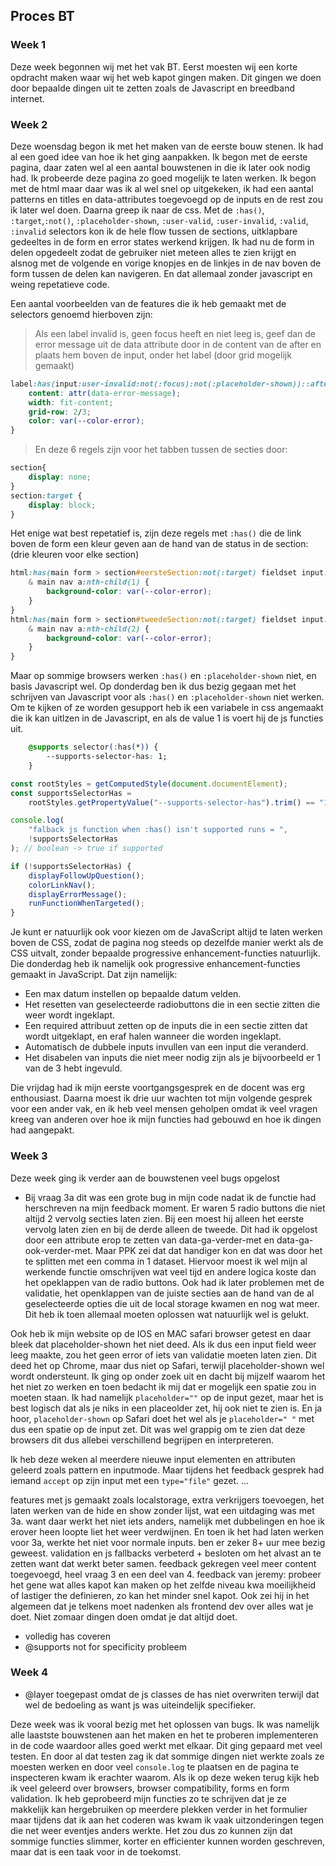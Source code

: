 ## Proces BT

### Week 1

Deze week begonnen wij met het vak BT. Eerst moesten wij een korte opdracht maken waar wij het web kapot gingen maken. Dit gingen we doen door bepaalde dingen uit te zetten zoals de Javascript en breedband internet. 

<!-- Nadenken over opdracht aanpak en bespreken vrijdag -->

### Week 2

Deze woensdag begon ik met het maken van de eerste bouw stenen. Ik had al een goed idee van hoe ik het ging aanpakken. Ik begon met de eerste pagina, daar zaten wel al een aantal bouwstenen in die ik later ook nodig had. Ik probeerde deze pagina zo goed mogelijk te laten werken. Ik begon met de html maar daar was ik al wel snel op uitgekeken, ik had een aantal patterns en titles en data-attributes toegevoegd op de inputs en de rest zou ik later wel doen. Daarna greep ik naar de css. Met de `:has()`, `:target`,`:not()`, `:placeholder-shown`, `:user-valid`, `:user-invalid`, `:valid`, `:invalid` selectors kon ik de hele flow tussen de sections, uitklapbare gedeeltes in de form en error states werkend krijgen. Ik had nu de form in delen opgedeelt zodat de gebruiker niet meteen alles te zien krijgt en alsnog met de volgende en vorige knopjes en de linkjes in de nav boven de form tussen de delen kan navigeren. En dat allemaal zonder javascript en weing repetatieve code.

Een aantal voorbeelden van de features die ik heb gemaakt met de selectors genoemd hierboven zijn:

> Als een label invalid is, geen focus heeft en niet leeg is, geef dan de error message uit de data attribute door
in de content van de after
en plaats hem boven de input, onder het label 
(door grid mogelijk gemaakt) 

```css
label:has(input:user-invalid:not(:focus):not(:placeholder-shown))::after {
    content: attr(data-error-message);
    width: fit-content;
    grid-row: 2/3;
    color: var(--color-error);
}
```

> En deze 6 regels zijn voor het tabben tussen de secties door:

```css
section{
    display: none;
}
section:target {
    display: block;
}
```

Het enige wat best repetatief is, zijn deze regels met `:has()` die de link boven de form een kleur geven aan de hand van de status in de section: (drie kleuren voor elke section)

```css
html:has(main form > section#eersteSection:not(:target) fieldset input:user-invalid:not(:placeholder-shown)) {
    & main nav a:nth-child(1) {
        background-color: var(--color-error);
    }
}
html:has(main form > section#tweedeSection:not(:target) fieldset input:user-invalid:not(:placeholder-shown)) {
    & main nav a:nth-child(2) {
        background-color: var(--color-error);
    }
}
```

Maar op sommige browsers werken `:has()` en `:placeholder-shown` niet, en basis Javascript wel. Op donderdag ben ik dus bezig gegaan met het schrijven van Javascript voor als `:has()` en `:placeholder-shown` niet werken. Om te kijken of ze worden gesupport heb ik een variabele in css angemaakt die ik kan uitlzen in de Javascript, en als de value 1 is voert hij de js functies uit. 

```css
    @supports selector(:has(*)) {
        --supports-selector-has: 1;
    }
```

```js
const rootStyles = getComputedStyle(document.documentElement);
const supportsSelectorHas =
    rootStyles.getPropertyValue("--supports-selector-has").trim() == "1";

console.log(
    "falback js function when :has() isn't supported runs = ",
    !supportsSelectorHas
); // boolean -> true if supported

if (!supportsSelectorHas) {
    displayFollowUpQuestion();
    colorLinkNav();
    displayErrorMessage();
    runFunctionWhenTargeted();
}
```

Je kunt er natuurlijk ook voor kiezen om de JavaScript altijd te laten werken boven de CSS, zodat de pagina nog steeds op dezelfde manier werkt als de CSS uitvalt, zonder bepaalde progressive enhancement-functies natuurlijk. Die donderdag heb ik namelijk ook progressive enhancement-functies gemaakt in JavaScript. Dat zijn namelijk:

- Een max datum instellen op bepaalde datum velden.
- Het resetten van geselecteerde radiobuttons die in een sectie zitten die weer wordt ingeklapt.
- Een required attribuut zetten op de inputs die in een sectie zitten dat wordt uitgeklapt, en eraf halen wanneer die worden ingeklapt. 
- Automatisch de dubbele inputs invullen van een input die veranderd.
- Het disabelen van inputs die niet meer nodig zijn als je bijvoorbeeld er 1 van de 3 hebt ingevuld.

Die vrijdag had ik mijn eerste voortgangsgesprek en de docent was erg enthousiast. Daarna moest ik drie uur wachten tot mijn volgende gesprek voor een ander vak, en ik heb veel mensen geholpen omdat ik veel vragen kreeg van anderen over hoe ik mijn functies had gebouwd en hoe ik dingen had aangepakt.

### Week 3

Deze week ging ik verder aan de bouwstenen
veel bugs opgelost
 <!--TODO hier mee verder  -->

- Bij vraag 3a 
dit was een grote bug in mijn code nadat ik de functie had herschreven na mijn feedback moment. Er waren 5 radio buttons die niet altijd 2 vervolg secties laten zien. Bij een moest hij alleen het eerste vervolg laten zien en bij de derde alleen de tweede. Dit had ik opgelost door een attribute erop te zetten van data-ga-verder-met en data-ga-ook-verder-met. Maar PPK zei dat dat handiger kon en dat was door het te splitten met een comma in 1 dataset. Hiervoor moest ik wel mijn al werkende functie omschrijven wat veel tijd en andere logica koste dan het opeklappen van de radio buttons. Ook had ik later problemen met de validatie, het openklappen van de juiste secties aan de hand van de al geselecteerde opties die uit de local storage kwamen en nog wat meer. Dit heb ik toen allemaal moeten oplossen wat natuurlijk wel is gelukt. 

Ook heb ik mijn website op de IOS en MAC safari browser getest en daar bleek dat placeholder-shown het niet deed. Als ik dus een input field weer leeg maakte, zou het geen error of iets van validatie moeten laten zien. Dit deed het op Chrome, maar dus niet op Safari, terwijl placeholder-shown wel wordt ondersteunt. Ik ging op onder zoek uit en dacht bij mijzelf waarom het het niet zo werken en toen bedacht ik mij dat er mogelijk een spatie zou in moeten staan. Ik had namelijk `placeholder=""` op de input gezet, maar het is best logisch dat als je niks in een placeolder zet, hij ook niet te zien is. En ja hoor, `placeholder-shown` op Safari doet het wel als je `placeholder=" "` met dus een spatie op de input zet. Dit was wel grappig om te zien dat deze browsers dit dus allebei verschillend begrijpen en interpreteren. 

Ik heb deze weken al meerdere nieuwe input elementen en attributen geleerd zoals pattern en inputmode. Maar tijdens het feedback gesprek had iemand `accept` op zijn input met een `type="file"` gezet. ...
 <!--TODO hier mee verder  -->


features met js gemaakt zoals localstorage, extra verkrijgers toevoegen, het laten werken van de hide en show zonder lijst, wat een uitdaging was met 3a. want daar werkt het niet iets anders, namelijk met dubbelingen en hoe ik erover heen loopte liet het weer verdwijnen. En toen ik het had laten werken voor 3a, werkte het niet voor normale inputs. ben er zeker 8+ uur mee bezig geweest.
validation en js fallbacks verbeterd + besloten om het alvast an te zetten want dat werkt beter samen.
feedback gekregen 
veel meer content toegevoegd, heel vraag 3 en een deel van 4.
feedback van jeremy: probeer het gene wat alles kapot kan maken op het zelfde niveau kwa 
moeilijkheid of lastiger the definieren, zo kan het minder snel kapot.
Ook zei hij in het algemeen dat je telkens moet nadenken als frontend dev over alles wat je doet. 
Niet zomaar dingen doen omdat je dat altijd doet.
 <!--TODO hier mee verder  -->

- volledig has coveren
- @supports not for specificity probleem
 <!--TODO hier mee verder  -->


### Week 4

- @layer toegepast omdat de js classes de has niet overwriten terwijl dat wel de bedoeling as want js was uiteindelijk specifieker. 
 <!--TODO hier mee verder  -->

Deze week was ik vooral bezig met het oplossen van bugs. Ik was namelijk alle laastste bouwstenen aan het maken en het te proberen implementeren in de code waardoor alles goed werkt met elkaar. Dit ging gepaard met veel testen. En door al dat testen zag ik dat sommige dingen niet werkte zoals ze moesten werken en door veel `console.log` te plaatsen en de pagina te inspecteren kwam ik erachter waarom. 
Als ik op deze weken terug kijk heb ik veel geleerd over browsers, browser compatibility, forms en form validation. Ik heb geprobeerd mijn functies zo te schrijven dat je ze makkelijk kan hergebruiken op meerdere plekken verder in het formulier maar tijdens dat ik aan het coderen was kwam ik vaak uitzonderingen tegen die net weer eventjes anders werkte. Het zou dus zo kunnen zijn dat sommige functies slimmer, korter en efficienter kunnen worden geschreven, maar dat is een taak voor in de toekomst. 